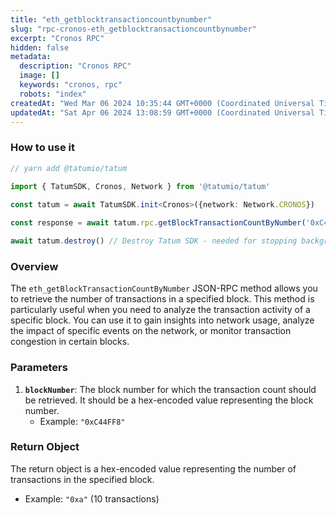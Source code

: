 ```yaml
---
title: "eth_getblocktransactioncountbynumber"
slug: "rpc-cronos-eth_getblocktransactioncountbynumber"
excerpt: "Cronos RPC"
hidden: false
metadata: 
  description: "Cronos RPC"
  image: []
  keywords: "cronos, rpc"
  robots: "index"
createdAt: "Wed Mar 06 2024 10:35:44 GMT+0000 (Coordinated Universal Time)"
updatedAt: "Sat Apr 06 2024 13:08:59 GMT+0000 (Coordinated Universal Time)"
---
```




### How to use it



```typescript
// yarn add @tatumio/tatum

import { TatumSDK, Cronos, Network } from '@tatumio/tatum'
  
const tatum = await TatumSDK.init<Cronos>({network: Network.CRONOS})

const response = await tatum.rpc.getBlockTransactionCountByNumber('0xC44FF8')

await tatum.destroy() // Destroy Tatum SDK - needed for stopping background jobs
```



### Overview

The `eth_getBlockTransactionCountByNumber` JSON-RPC method allows you to retrieve the number of transactions in a specified block. This method is particularly useful when you need to analyze the transaction activity of a specific block. You can use it to gain insights into network usage, analyze the impact of specific events on the network, or monitor transaction congestion in certain blocks.

### Parameters

1. **`blockNumber`**: The block number for which the transaction count should be retrieved. It should be a hex-encoded value representing the block number.
   - Example: `"0xC44FF8"` 

### Return Object

The return object is a hex-encoded value representing the number of transactions in the specified block.

- Example: `"0xa"` (10 transactions)
